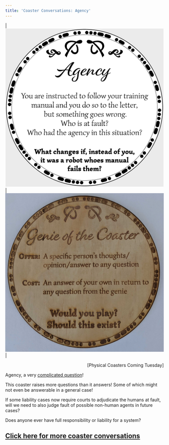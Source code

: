 ```yaml
---
title: 'Coaster Conversations: Agency'
---
```


| ![Coaster6](coasters/img/coaster6.png) |  ![Coaster6](coasters/img/physical1.jpg) |

<p style="text-align:right">
	[Physical Coasters Coming Tuesday]
</p>

Agency, a very [complicated question](https://3ainstitute.cecs.anu.edu.au/)!


This coaster raises more questions than it answers! Some of which might not even be answerable in a general case!

If some liability cases now require courts to adjudicate the humans at fault, will we need to also judge fault of possible non-human agents in future cases?

Does anyone ever have full responsibility or liability for a system? 





## [Click here for more coaster conversations](./coasters)